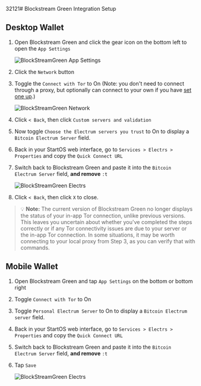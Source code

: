 32121# Blockstream Green Integration Setup

Desktop Wallet
--------------

1. Open Blockstream Green and click the gear icon on the bottom left to open the `App Settings`

   ![BlockStreamGreen App Settings](./assets/greendesktop1.png)

1. Click the `Network` button
1. Toggle the `Connect with Tor` to On (Note: you don't need to connect through a proxy, but optionally can connect to your own if you have [set one up](https://docs.start9.com/0.3.5.x/user-manual/connecting-tor#using-native-apps).)

   ![BlockStreamGreen Network](./assets/greendesktop2.png)

1. Click `< Back`, then click `Custom servers and validation`
1. Now toggle `Choose the Electrum servers you trust` to On to display a `Bitcoin Electrum Server` field.
1. Back in your StartOS web interface, go to `Services > Electrs > Properties` and copy the `Quick Connect URL`
1. Switch back to Blockstream Green and paste it into the `Bitcoin Electrum Server` field, **and remove** `:t`

   ![BlockStreamGreen Electrs](./assets/greendesktop3.png)

1. Click `< Back`, then click `X` to close.

> :bulb: **Note:** The current version of Blockstream Green no longer displays the status of your in-app Tor connection, unlike previous versions. This leaves you uncertain about whether you've completed the steps correctly or if any Tor connectivity issues are due to your server or the in-app Tor connection. In some situations, it may be worth connecting to your local proxy from Step 3, as you can verify that with commands.


Mobile Wallet
--------------

1. Open Blockstream Green and tap `App Settings` on the bottom or bottom right
1. Toggle `Connect with Tor` to On
1. Toggle `Personal Electrum Server` to On to display a `Bitcoin Electrum server` field.
1. Back in your StartOS web interface, go to `Services > Electrs > Properties` and copy the `Quick Connect URL`
1. Switch back to Blockstream Green and paste it into the `Bitcoin Electrum Server` field, **and remove** `:t`
1. Tap `Save`

   ![BlockStreamGreen Electrs](./assets/greenmobile1.png)